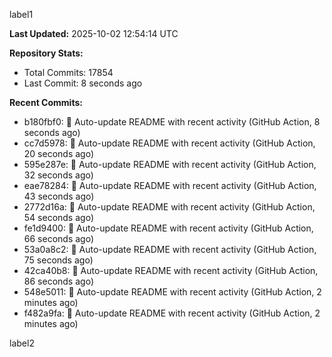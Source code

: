 
label1 
<!-- ACTIVITY_START -->
**Last Updated:** 2025-10-02 12:54:14 UTC

**Repository Stats:**
- Total Commits: 17854
- Last Commit: 8 seconds ago

**Recent Commits:**
- b180fbf0: 🤖 Auto-update README with recent activity (GitHub Action, 8 seconds ago)
- cc7d5978: 🤖 Auto-update README with recent activity (GitHub Action, 20 seconds ago)
- 595e287e: 🤖 Auto-update README with recent activity (GitHub Action, 32 seconds ago)
- eae78284: 🤖 Auto-update README with recent activity (GitHub Action, 43 seconds ago)
- 2772d16a: 🤖 Auto-update README with recent activity (GitHub Action, 54 seconds ago)
- fe1d9400: 🤖 Auto-update README with recent activity (GitHub Action, 66 seconds ago)
- 53a0a8c2: 🤖 Auto-update README with recent activity (GitHub Action, 75 seconds ago)
- 42ca40b8: 🤖 Auto-update README with recent activity (GitHub Action, 86 seconds ago)
- 548e5011: 🤖 Auto-update README with recent activity (GitHub Action, 2 minutes ago)
- f482a9fa: 🤖 Auto-update README with recent activity (GitHub Action, 2 minutes ago)
<!-- ACTIVITY_END -->

label2

